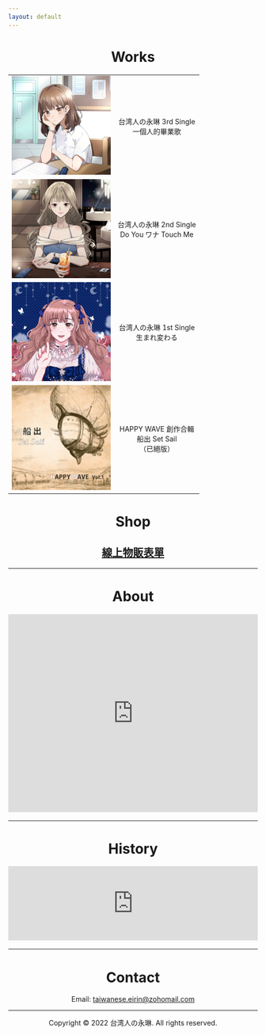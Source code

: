 ```yaml
---
layout: default
---
```

<center> <h1> Works </h1> </center>

| | |
| :---: | :---: |
| [![一個人的畢業歌](img/single_3.jpg)](https://www.soundscape.net/a/26082) | 台湾人の永琳 3rd Single<br/>一個人的畢業歌 |
| [![Do You ワナ Touch Me](img/single_2.jpg)](https://www.soundscape.net/a/21065) | 台湾人の永琳 2nd Single<br/>Do You ワナ Touch Me |
| [![生まれ変わる](img/single_1.jpg)](https://www.soundscape.net/a/16698) | 台湾人の永琳 1st Single<br/>生まれ変わる |
| [![船出](img/comp_album_1.jpg)](happy_wave/index.html) | HAPPY WAVE 創作合輯<br/>船出 Set Sail<br/>（已絕版） |

<center> <h1> Shop </h1> </center>

<center>
<h2><a href="https://forms.gle/W5NtRgRRqEJyb93d8">線上物販表單</a></h2>
</center>

---

<center> <h1> About </h1> </center>

<iframe src="https://docs.google.com/document/d/e/2PACX-1vROcqw-BQgtqo3FrMohBH1m4Zp7sNt8MtXA0m-_6g2bOvROmXkTv8rOb_1j_K8xSQ/pub?embedded=true" frameborder="0" width="100%" height="400px" id="about"></iframe>

<script>
    // Selecting the iframe element
    var iframe = document.getElementById("about");
    
    // Adjusting the iframe height onload event
    iframe.onload = function(){
        iframe.style.height = iframe.contentWindow.document.body.scrollHeight + 'px';
    }
</script>

---

<center> <h1> History </h1> </center>

<iframe src="https://docs.google.com/document/d/e/2PACX-1vRN5hAXkW0HlG3dAURmSzsE8PkZRHh3OOfFhDRlDAnGKvEnpr9ZMhoqVdHgfbg3b9rWxDaZcIhzia2I/pub?embedded=true" frameborder="0" width="100%" height="150px"></iframe>

---

<center> <h1> Contact </h1> </center>
<center>
Email: <a href="mailto:taiwanese.eirin@zohomail.com">taiwanese.eirin@zohomail.com</a>
<br/>
</center>

---

<center>
Copyright © 2022 台湾人の永琳. All rights reserved.
</center>
